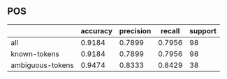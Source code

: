 
## POS

|                  | accuracy | precision | recall | support |
|------------------|----------|-----------|--------|---------|
| all              | 0.9184   | 0.7899    | 0.7956 | 98      |
| known-tokens     | 0.9184   | 0.7899    | 0.7956 | 98      |
| ambiguous-tokens | 0.9474   | 0.8333    | 0.8429 | 38      |

